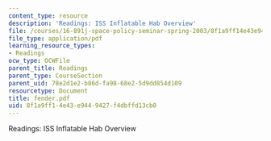 ```yaml
---
content_type: resource
description: 'Readings: ISS Inflatable Hab Overview'
file: /courses/16-891j-space-policy-seminar-spring-2003/8f1a9ff14e43e9449427f4dbffd13cb0_fender.pdf
file_type: application/pdf
learning_resource_types:
- Readings
ocw_type: OCWFile
parent_title: Readings
parent_type: CourseSection
parent_uid: 78e2d1e2-b86d-fa98-68e2-5d9dd854d109
resourcetype: Document
title: fender.pdf
uid: 8f1a9ff1-4e43-e944-9427-f4dbffd13cb0
---
```

Readings: ISS Inflatable Hab Overview

